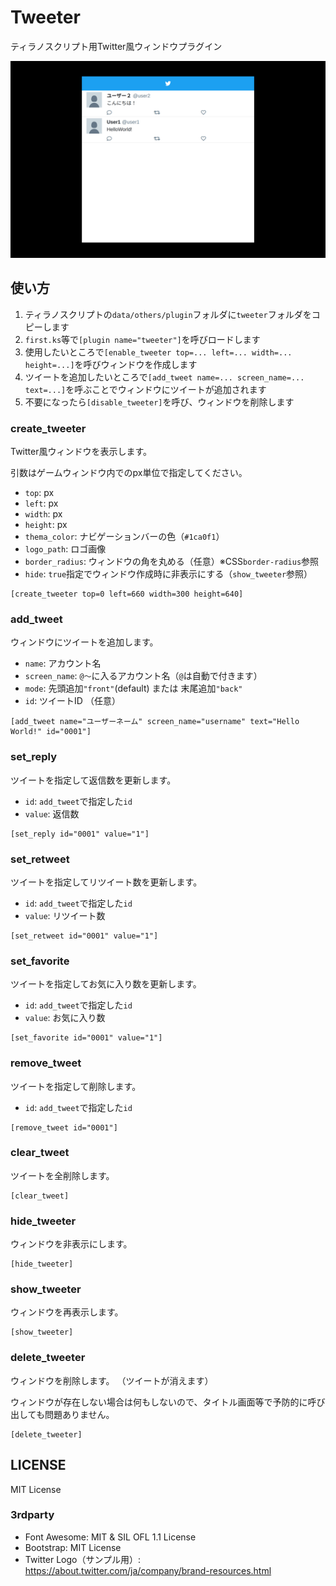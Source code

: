 # Tweeter

ティラノスクリプト用Twitter風ウィンドウプラグイン

![sample](./docs/images/sample.png)

## 使い方

1. ティラノスクリプトの`data/others/plugin`フォルダに`tweeter`フォルダをコピーします
2. `first.ks`等で`[plugin name="tweeter"]`を呼びロードします
3. 使用したいところで`[enable_tweeter top=... left=... width=... height=...]`を呼びウィンドウを作成します
4. ツイートを追加したいところで`[add_tweet name=... screen_name=... text=...]`を呼ぶことでウィンドウにツイートが追加されます
5. 不要になったら`[disable_tweeter]`を呼び、ウィンドウを削除します

### create_tweeter

Twitter風ウィンドウを表示します。

引数はゲームウィンドウ内でのpx単位で指定してください。

* `top`: px
* `left`: px
* `width`: px
* `height`: px
* `thema_color`: ナビゲーションバーの色（`#1ca0f1`）
* `logo_path`: ロゴ画像
* `border_radius`: ウィンドウの角を丸める（任意）※CSS`border-radius`参照
* `hide`: `true`指定でウィンドウ作成時に非表示にする（`show_tweeter`参照）

```
[create_tweeter top=0 left=660 width=300 height=640]
```

### add_tweet

ウィンドウにツイートを追加します。

* `name`: アカウント名
* `screen_name`: `@〜`に入るアカウント名（`@`は自動で付きます）
* `mode`: 先頭追加`"front"`(default) または 末尾追加`"back"`
* `id`: ツイートID （任意）

```
[add_tweet name="ユーザーネーム" screen_name="username" text="Hello World!" id="0001"]
```

### set_reply

ツイートを指定して返信数を更新します。

* `id`: `add_tweet`で指定した`id`
* `value`: 返信数

```
[set_reply id="0001" value="1"]
```

### set_retweet

ツイートを指定してリツイート数を更新します。

* `id`: `add_tweet`で指定した`id`
* `value`: リツイート数

```
[set_retweet id="0001" value="1"]
```

### set_favorite

ツイートを指定してお気に入り数を更新します。

* `id`: `add_tweet`で指定した`id`
* `value`: お気に入り数

```
[set_favorite id="0001" value="1"]
```

### remove_tweet

ツイートを指定して削除します。

* `id`: `add_tweet`で指定した`id`

```
[remove_tweet id="0001"]
```

### clear_tweet

ツイートを全削除します。

```
[clear_tweet]
```

### hide_tweeter

ウィンドウを非表示にします。

```
[hide_tweeter]
```

### show_tweeter

ウィンドウを再表示します。

```
[show_tweeter]
```

### delete_tweeter

ウィンドウを削除します。
（ツイートが消えます）

ウィンドウが存在しない場合は何もしないので、タイトル画面等で予防的に呼び出しても問題ありません。

```
[delete_tweeter]
```

## LICENSE

MIT License

### 3rdparty

* Font Awesome: MIT & SIL OFL 1.1 License
* Bootstrap: MIT License
* Twitter Logo（サンプル用）: https://about.twitter.com/ja/company/brand-resources.html
